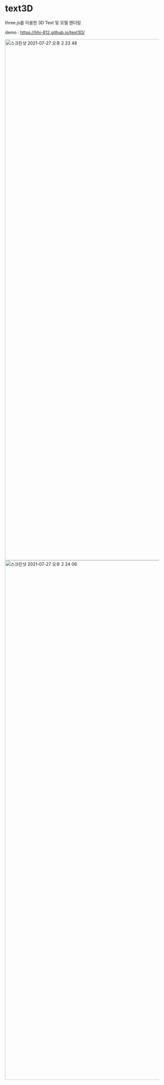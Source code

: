 # text3D


three.js를 이용한 3D Text 및 모델 렌더링 

demo : https://hhi-812.github.io/text3D/

<img width="1708" alt="스크린샷 2021-07-27 오후 2 23 48" src="https://user-images.githubusercontent.com/83706188/127100167-985e0833-fcc6-443e-937d-7ce127548870.png">

<img width="1703" alt="스크린샷 2021-07-27 오후 2 24 06" src="https://user-images.githubusercontent.com/83706188/127100156-6915df4a-f036-41af-ab8c-77b87216fdcc.png">
